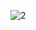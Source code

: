 ![2](https://github.com/Shane113923940/EC2024b/assets/163100719/e7e2a94a-284c-4836-87ac-0fce7f144fb1)
